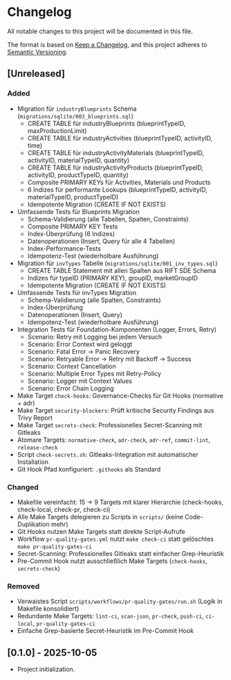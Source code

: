 # Changelog

All notable changes to this project will be documented in this file.

The format is based on [Keep a Changelog](https://keepachangelog.com/en/1.1.0/),
and this project adheres to [Semantic Versioning](https://semver.org/spec/v2.0.0.html).

## [Unreleased]

### Added

- Migration für `industryBlueprints` Schema (`migrations/sqlite/003_blueprints.sql`)
  - CREATE TABLE für industryBlueprints (blueprintTypeID, maxProductionLimit)
  - CREATE TABLE für industryActivities (blueprintTypeID, activityID, time)
  - CREATE TABLE für industryActivityMaterials (blueprintTypeID, activityID, materialTypeID, quantity)
  - CREATE TABLE für industryActivityProducts (blueprintTypeID, activityID, productTypeID, quantity)
  - Composite PRIMARY KEYs für Activities, Materials und Products
  - 6 Indizes für performante Lookups (blueprintTypeID, activityID, materialTypeID, productTypeID)
  - Idempotente Migration (CREATE IF NOT EXISTS)
- Umfassende Tests für Blueprints Migration
  - Schema-Validierung (alle Tabellen, Spalten, Constraints)
  - Composite PRIMARY KEY Tests
  - Index-Überprüfung (6 Indizes)
  - Datenoperationen (Insert, Query für alle 4 Tabellen)
  - Index-Performance-Tests
  - Idempotenz-Test (wiederholbare Ausführung)
- Migration für `invTypes` Tabelle (`migrations/sqlite/001_inv_types.sql`)
  - CREATE TABLE Statement mit allen Spalten aus RIFT SDE Schema
  - Indizes für typeID (PRIMARY KEY), groupID, marketGroupID
  - Idempotente Migration (CREATE IF NOT EXISTS)
- Umfassende Tests für invTypes Migration
  - Schema-Validierung (alle Spalten, Constraints)
  - Index-Überprüfung
  - Datenoperationen (Insert, Query)
  - Idempotenz-Test (wiederholbare Ausführung)
- Integration Tests für Foundation-Komponenten (Logger, Errors, Retry)
  - Scenario: Retry mit Logging bei jedem Versuch
  - Scenario: Error Context wird geloggt
  - Scenario: Fatal Error → Panic Recovery
  - Scenario: Retryable Error → Retry mit Backoff → Success
  - Scenario: Context Cancellation
  - Scenario: Multiple Error Types mit Retry-Policy
  - Scenario: Logger mit Context Values
  - Scenario: Error Chain Logging
- Make Target `check-hooks`: Governance-Checks für Git Hooks (normative + adr)
- Make Target `security-blockers`: Prüft kritische Security Findings aus Trivy Report
- Make Target `secrets-check`: Professionelles Secret-Scanning mit Gitleaks
- Atomare Targets: `normative-check`, `adr-check`, `adr-ref`, `commit-lint`, `release-check`
- Script `check-secrets.sh`: Gitleaks-Integration mit automatischer Installation
- Git Hook Pfad konfiguriert: `.githooks` als Standard

### Changed

- Makefile vereinfacht: 15 → 9 Targets mit klarer Hierarchie (check-hooks, check-local, check-pr, check-ci)
- Alle Make Targets delegieren zu Scripts in `scripts/` (keine Code-Duplikation mehr)
- Git Hooks nutzen Make Targets statt direkte Script-Aufrufe
- Workflow `pr-quality-gates.yml` nutzt `make check-ci` statt gelöschtes `make pr-quality-gates-ci`
- Secret-Scanning: Professionelles Gitleaks statt einfacher Grep-Heuristik
- Pre-Commit Hook nutzt ausschließlich Make Targets (`check-hooks`, `secrets-check`)

### Removed

- Verwaistes Script `scripts/workflows/pr-quality-gates/run.sh` (Logik in Makefile konsolidiert)
- Redundante Make Targets: `lint-ci`, `scan-json`, `pr-check`, `push-ci`, `ci-local`, `pr-quality-gates-ci`
- Einfache Grep-basierte Secret-Heuristik im Pre-Commit Hook

## [0.1.0] - 2025-10-05

- Project initialization.
